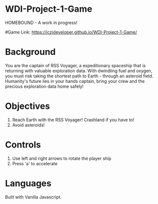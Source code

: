 # WDI-Project-1-Game
HOMEBOUND - A work in progress!

#Game Link:
https://jczjdeveloper.github.io/WDI-Project-1-Game/

# Background
You are the captain of RSS Voyager, a expeditionary spaceship that is returning with valuable exploration data. With dwindling fuel and oxygen, you must risk taking the shortest path to Earth - through an asteroid field. Humanity's future lies in your hands captain, bring your crew and the precious exploration data home safely!

# Objectives
1. Reach Earth with the RSS Voyager! Crashland if you have to!
2. Avoid asteroids!

# Controls
1. Use left and right arrows to rotate the player ship
2. Press 'a' to accelerate

# Languages
Built with Vanilla Javascript.

